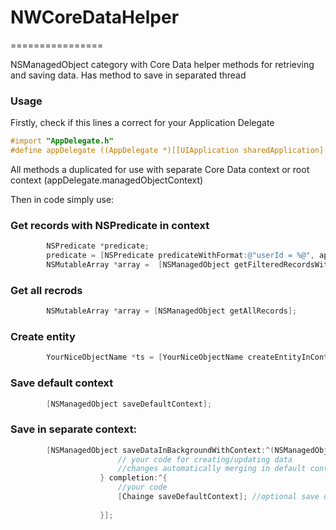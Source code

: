 # NWCoreDataHelper
================

NSManagedObject category with Core Data helper methods for retrieving and saving data. Has method to save in separated thread

### Usage

Firstly, check if this lines a correct for your Application Delegate

``` objective-c
#import "AppDelegate.h"
#define appDelegate ((AppDelegate *)[[UIApplication sharedApplication] delegate])
```

All methods a duplicated for use with separate Core Data context or root context (appDelegate.managedObjectContext)


Then in code simply use:

### Get records with NSPredicate in context

``` objective-c
        NSPredicate *predicate;
        predicate = [NSPredicate predicateWithFormat:@"userId = %@", appDelegate.manager.userId];
        NSMutableArray *array =  [NSManagedObject getFilteredRecordsWithPredicate:predicate localContext:localContext];
```
### Get all recrods 

``` objective-c
        NSMutableArray *array = [NSManagedObject getAllRecords];
```

### Create entity

``` objective-c
        YourNiceObjectName *ts = [YourNiceObjectName createEntityInContext:localContext];
```

### Save default context

``` objective-c
        [NSManagedObject saveDefaultContext];
```

### Save in separate context:

``` objective-c
        [NSManagedObject saveDataInBackgroundWithContext:^(NSManagedObjectContext *context) {
                        // your code for creating/updating data
                        //changes automatically merging in default context
                    } completion:^{
                        //your code
                        [Chainge saveDefaultContext]; //optional save default context
                       
                    }];
```
